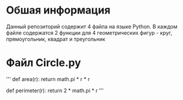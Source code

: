 # Обшая информация
Данный репозиторий содержит 4 файла на языке Python. В каждом файле содержатся 2 функции для 4 геометрических фигур - круг, прямоугольник, квадрат и треугольник

# Файл Circle.py
'''
def area(r):
    return math.pi * r * r


def perimeter(r):
    return 2 * math.pi * r
'''

